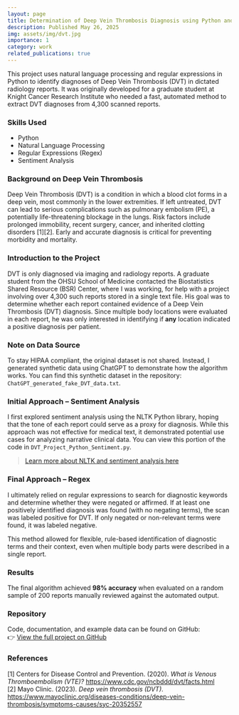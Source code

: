 ```yaml
---
layout: page
title: Determination of Deep Vein Thrombosis Diagnosis using Python and Natural Language Processing
description: Published May 26, 2025
img: assets/img/dvt.jpg 
importance: 1
category: work
related_publications: true
---
```


This project uses natural language processing and regular expressions in Python to identify diagnoses of Deep Vein Thrombosis (DVT) in dictated radiology reports. It was originally developed for a graduate student at Knight Cancer Research Institute who needed a fast, automated method to extract DVT diagnoses from 4,300 scanned reports.

### Skills Used
- Python  
- Natural Language Processing  
- Regular Expressions (Regex)  
- Sentiment Analysis  

### Background on Deep Vein Thrombosis
Deep Vein Thrombosis (DVT) is a condition in which a blood clot forms in a deep vein, most commonly in the lower extremities. If left untreated, DVT can lead to serious complications such as pulmonary embolism (PE), a potentially life-threatening blockage in the lungs. Risk factors include prolonged immobility, recent surgery, cancer, and inherited clotting disorders [1][2]. Early and accurate diagnosis is critical for preventing morbidity and mortality.

### Introduction to the Project
DVT is only diagnosed via imaging and radiology reports. A graduate student from the OHSU School of Medicine contacted the Biostatistics Shared Resource (BSR) Center, where I was working, for help with a project involving over 4,300 such reports stored in a single text file. His goal was to determine whether each report contained evidence of a Deep Vein Thrombosis (DVT) diagnosis. Since multiple body locations were evaluated in each report, he was only interested in identifying if **any** location indicated a positive diagnosis per patient.

### Note on Data Source
To stay HIPAA compliant, the original dataset is not shared. Instead, I generated synthetic data using ChatGPT to demonstrate how the algorithm works. You can find this synthetic dataset in the repository: `ChatGPT_generated_fake_DVT_data.txt`.

### Initial Approach – Sentiment Analysis
I first explored sentiment analysis using the NLTK Python library, hoping that the tone of each report could serve as a proxy for diagnosis. While this approach was not effective for medical text, it demonstrated potential use cases for analyzing narrative clinical data. You can view this portion of the code in `DVT_Project_Python_Sentiment.py`.

> [Learn more about NLTK and sentiment analysis here](https://www.datacamp.com/tutorial/text-analytics-beginners-nltk)

### Final Approach – Regex
I ultimately relied on regular expressions to search for diagnostic keywords and determine whether they were negated or affirmed. If at least one positively identified diagnosis was found (with no negating terms), the scan was labeled positive for DVT. If only negated or non-relevant terms were found, it was labeled negative.

This method allowed for flexible, rule-based identification of diagnostic terms and their context, even when multiple body parts were described in a single report.

### Results
The final algorithm achieved **98% accuracy** when evaluated on a random sample of 200 reports manually reviewed against the automated output.

### Repository
Code, documentation, and example data can be found on GitHub:  
👉 [View the full project on GitHub](https://github.com/shvaf/DVT_Analysis/tree/main)


### References 
[1] Centers for Disease Control and Prevention. (2020). *What is Venous Thromboembolism (VTE)?* https://www.cdc.gov/ncbddd/dvt/facts.html  
[2] Mayo Clinic. (2023). *Deep vein thrombosis (DVT)*. https://www.mayoclinic.org/diseases-conditions/deep-vein-thrombosis/symptoms-causes/syc-20352557  

